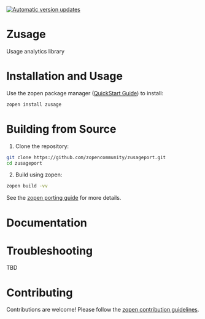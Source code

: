 [![Automatic version updates](https://github.com/ZOSOpenTools/zusageport/actions/workflows/bump.yml/badge.svg)](https://github.com/ZOSOpenTools/zusageport/actions/workflows/bump.yml)

# Zusage

Usage analytics library

# Installation and Usage

Use the zopen package manager ([QuickStart Guide](https://zopen.community/#/Guides/QuickStart)) to install:
```bash
zopen install zusage
```

# Building from Source

1. Clone the repository:
```bash
git clone https://github.com/zopencommunity/zusageport.git
cd zusageport
```
2. Build using zopen:
```bash
zopen build -vv
```

See the [zopen porting guide](https://zopen.community/#/Guides/Porting) for more details.

# Documentation


# Troubleshooting
TBD

# Contributing
Contributions are welcome! Please follow the [zopen contribution guidelines](https://github.com/zopencommunity/meta/blob/main/CONTRIBUTING.md).
